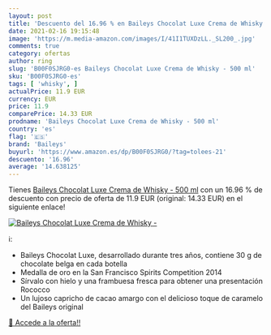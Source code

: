 ```yaml
---
layout: post
title: 'Descuento del 16.96 % en Baileys Chocolat Luxe Crema de Whisky - '
date: 2021-02-16 19:15:48
image: 'https://m.media-amazon.com/images/I/41I1TUXDzLL._SL200_.jpg'
comments: true
category: ofertas
author: ring
slug: 'B00F0SJRG0-es Baileys Chocolat Luxe Crema de Whisky - 500 ml'
sku: 'B00F0SJRG0-es'
tags: [ 'whisky', ]
actualPrice: 11.9 EUR
currency: EUR
price: 11.9
comparePrice: 14.33 EUR
prodname: 'Baileys Chocolat Luxe Crema de Whisky - 500 ml'
country: 'es'
flag: '🇪🇸'
brand: 'Baileys'
buyurl: 'https://www.amazon.es/dp/B00F0SJRG0/?tag=tolees-21'
descuento: '16.96'
average: '14.638125'
---
```


Tienes [Baileys Chocolat Luxe Crema de Whisky - 500 ml](https://www.amazon.es/dp/B00F0SJRG0/?tag=tolees-21) con un 16.96 % de descuento con precio de oferta de 11.9 EUR (original: 14.33 EUR) en el siguiente enlace!

[![Baileys Chocolat Luxe Crema de Whisky - ](https://m.media-amazon.com/images/I/41I1TUXDzLL._SL200_.jpg)](https://www.amazon.es/dp/B00F0SJRG0/?tag=tolees-21)

ℹ️:

- Baileys Chocolat Luxe, desarrollado durante tres años, contiene 30 g de chocolate belga en cada botella
- Medalla de oro en la San Francisco Spirits Competition 2014
- Sírvalo con hielo y una frambuesa fresca para obtener una presentación Rococco
- Un lujoso capricho de cacao amargo con el delicioso toque de caramelo del Baileys original

[🛒 Accede a la oferta!!](https://www.amazon.es/dp/B00F0SJRG0/?tag=tolees-21)
